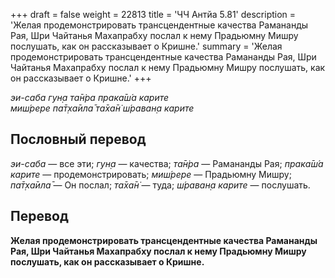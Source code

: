 +++
draft = false
weight = 22813
title = 'ЧЧ Антйа 5.81'
description = 'Желая продемонстрировать трансцендентные качества Рамананды Рая, Шри Чайтанья Махапрабху послал к нему Прадьюмну Мишру послушать, как он рассказывает о Кришне.'
summary = 'Желая продемонстрировать трансцендентные качества Рамананды Рая, Шри Чайтанья Махапрабху послал к нему Прадьюмну Мишру послушать, как он рассказывает о Кришне.'
+++

_эи-саба гун̣а та̄н̇ра прака̄ш́а карите  
миш́рере па̄т̣ха̄ила̄ та̄ха̄н̇ ш́раван̣а карите_

## Пословный перевод

_эи_\-_саба_ — все эти; _гун̣а_ — качества; _та̄н̇ра_ — Рамананды Рая; _прака̄ш́а_ _карите_ — продемонстрировать; _миш́рере_ — Прадьюмну Мишру; _па̄т̣ха̄ила̄_ — Он послал; _та̄ха̄н̇_ — туда; _ш́раван̣а_ _карите_ — послушать.

## Перевод

**Желая продемонстрировать трансцендентные качества Рамананды Рая, Шри Чайтанья Махапрабху послал к нему Прадьюмну Мишру послушать, как он рассказывает о Кришне.**
